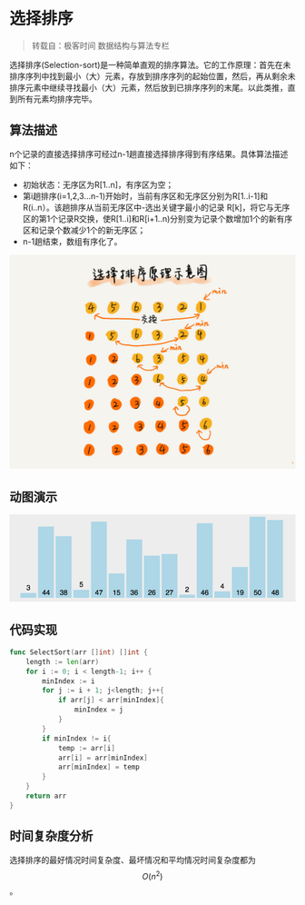 # 选择排序

> 转载自：极客时间 数据结构与算法专栏

选择排序\(Selection-sort\)是一种简单直观的排序算法。它的工作原理：首先在未排序序列中找到最小（大）元素，存放到排序序列的起始位置，然后，再从剩余未排序元素中继续寻找最小（大）元素，然后放到已排序序列的末尾。以此类推，直到所有元素均排序完毕。 

## **算法描述**

n个记录的直接选择排序可经过n-1趟直接选择排序得到有序结果。具体算法描述如下：

* 初始状态：无序区为R\[1..n\]，有序区为空；
* 第i趟排序\(i=1,2,3…n-1\)开始时，当前有序区和无序区分别为R\[1..i-1\]和R\(i..n）。该趟排序从当前无序区中-选出关键字最小的记录 R\[k\]，将它与无序区的第1个记录R交换，使R\[1..i\]和R\[i+1..n\)分别变为记录个数增加1个的新有序区和记录个数减少1个的新无序区；
* n-1趟结束，数组有序化了。

![](../../.gitbook/assets/image%20%2864%29.png)

## **动图演示**

![](../../.gitbook/assets/select-sort.gif)

## 代码实现

```go
func SelectSort(arr []int) []int {
	length := len(arr)
	for i := 0; i < length-1; i++ {
		minIndex := i
		for j := i + 1; j<length; j++{
			if arr[j] < arr[minIndex]{
				minIndex = j
			}
		}
		if minIndex != i{
			temp := arr[i]
			arr[i] = arr[minIndex]
			arr[minIndex] = temp
		}
	}
	return arr
}
```

## 时间复杂度分析

选择排序的最好情况时间复杂度、最坏情况和平均情况时间复杂度都为 $$O(n^2)$$。

